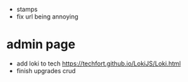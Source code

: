 - stamps
- fix url being annoying

# admin page
- add loki to tech https://techfort.github.io/LokiJS/Loki.html
- finish upgrades crud
